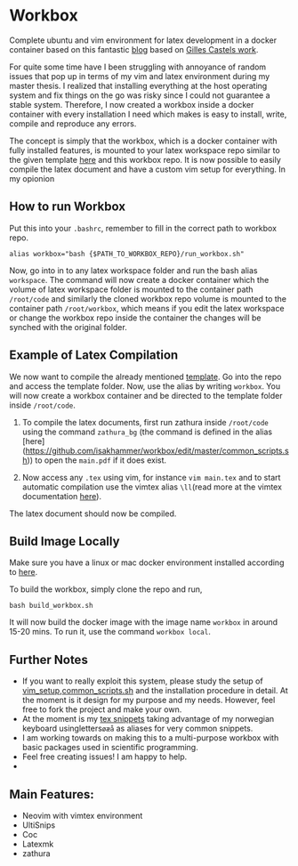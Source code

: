 # Workbox
Complete ubuntu and vim environment for latex development in a docker container based on this fantastic [blog](https://castel.dev/post/lecture-notes-1/) based on [Gilles Castels work](https://github.com/gillescastel). 

For quite some time have I been struggling with annoyance of random issues that pop up in terms of my vim and latex environment during my master thesis. I realized that installing everything at the host operating system and fix things on the go was risky since I could not guarantee a stable system. Therefore, I now created a workbox inside a docker container with every installation I need which makes is easy to install, write, compile and reproduce any errors.

The concept is simply that the workbox, which is a docker container with fully installed features, is mounted to your latex workspace repo similar to the given template [here](https://github.com/isakhammer/workbox/tree/master/template) and this workbox repo. It is now possible to easily compile the latex document and have a custom vim setup for everything. In my opionion 



## How to run Workbox

Put this into your `.bashrc`, remember to fill in the correct path to workbox repo.
```
alias workbox="bash {$PATH_TO_WORKBOX_REPO}/run_workbox.sh"
```
Now, go into in to any latex workspace folder and run the bash alias `workspace`. The command will now create a docker container which the volume of latex workspace folder is mounted to the container path `/root/code` and similarly the cloned workbox repo volume is mounted to the container path `/root/workbox`, which means if you edit the latex workspace or change the workbox repo inside the container the changes will be synched with the original folder.

## Example of Latex Compilation

We now want to compile the already mentioned [template](https://github.com/isakhammer/workbox/tree/master/template). Go into the repo and access the template folder. Now, use the alias by writing `workbox`. You will now create a workbox container and be directed to the template folder inside `/root/code`.

  1) To compile the latex documents, first run zathura inside `/root/code` using the command `zathura_bg` (the command is defined in the alias [here] (https://github.com/isakhammer/workbox/edit/master/common_scripts.sh)) to open the `main.pdf` if it does exist.

  2) Now access any `.tex` using vim, for instance `vim main.tex` and to start automatic compilation use the vimtex alias `\ll`(read more at the vimtex documentation [here](https://github.com/lervag/vimtex)). 

The latex document should now be compiled.


## Build Image Locally
Make sure you have a linux or mac docker environment installed according to [here](https://docs.docker.com/get-docker/).

To build the workbox, simply clone the repo and run,
```
bash build_workbox.sh
```
It will now build the docker image with the image name `workbox` in around 15-20 mins. To run it, use the command `workbox local`.


## Further Notes
- If you want to really exploit this system, please study the setup of [vim_setup](https://github.com/isakhammer/workbox/tree/master/vim_setup),[common_scripts.sh](https://github.com/isakhammer/workbox/blob/master/common_scripts.sh) and the installation procedure in detail. At the moment is it design for my purpose and my needs. However, feel free to fork the project and make your own. 
- At the moment is my [tex snippets](https://github.com/isakhammer/workbox/blob/master/vim_setup/UltiSnips/tex.snippets) taking advantage of my norwegian keyboard usingletters`øæå` as aliases for very common snippets. 
- I am working towards on making this to a multi-purpose workbox with basic packages used in scientific programming.
- Feel free creating issues! I am happy to help.
- 
## Main Features:
  - Neovim with vimtex environment
  - UltiSnips 
  - Coc
  - Latexmk
  - zathura
  
  
